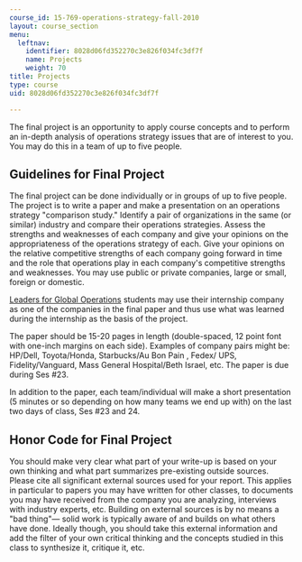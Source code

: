 ```yaml
---
course_id: 15-769-operations-strategy-fall-2010
layout: course_section
menu:
  leftnav:
    identifier: 8028d06fd352270c3e826f034fc3df7f
    name: Projects
    weight: 70
title: Projects
type: course
uid: 8028d06fd352270c3e826f034fc3df7f

---
```


The final project is an opportunity to apply course concepts and to perform an in-depth analysis of operations strategy issues that are of interest to you. You may do this in a team of up to five people.

Guidelines for Final Project
----------------------------

The final project can be done individually or in groups of up to five people. The project is to write a paper and make a presentation on an operations strategy "comparison study." Identify a pair of organizations in the same (or similar) industry and compare their operations strategies. Assess the strengths and weaknesses of each company and give your opinions on the appropriateness of the operations strategy of each. Give your opinions on the relative competitive strengths of each company going forward in time and the role that operations play in each company's competitive strengths and weaknesses. You may use public or private companies, large or small, foreign or domestic.

[Leaders for Global Operations](http://lgo.mit.edu//) students may use their internship company as one of the companies in the final paper and thus use what was learned during the internship as the basis of the project.

The paper should be 15-20 pages in length (double-spaced, 12 point font with one-inch margins on each side). Examples of company pairs might be: HP/Dell, Toyota/Honda, Starbucks/Au Bon Pain , Fedex/ UPS, Fidelity/Vanguard, Mass General Hospital/Beth Israel, etc. The paper is due during Ses #23.

In addition to the paper, each team/individual will make a short presentation (5 minutes or so depending on how many teams we end up with) on the last two days of class, Ses #23 and 24.

Honor Code for Final Project
----------------------------

You should make very clear what part of your write-up is based on your own thinking and what part summarizes pre-existing outside sources. Please cite all significant external sources used for your report. This applies in particular to papers you may have written for other classes, to documents you may have received from the company you are analyzing, interviews with industry experts, etc. Building on external sources is by no means a "bad thing"— solid work is typically aware of and builds on what others have done. Ideally though, you should take this external information and add the filter of your own critical thinking and the concepts studied in this class to synthesize it, critique it, etc.